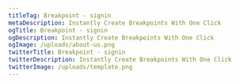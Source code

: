 ```yaml
---
titleTag: Breakpoint - signin
metaDescription: Instantly Create Breakpoints With One Click
ogTitle: Breakpoint - signin
ogDescription: Instantly Create Breakpoints With One Click
ogImage: /uploads/about-us.png
twitterTitle: Breakpoint - signin
twitterDescription: Instantly Create Breakpoints With One Click
twitterImage: /uploads/template.png
---
```

